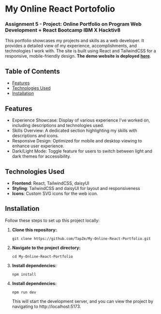 # My Online React Portofolio

### Assignment 5 - Project: Online Portfolio on Program Web Development + React Bootcamp IBM X Hacktiv8

This portfolio showcases my projects and skills as a web developer. It provides a detailed view of my experience, accomplishments, and technologies I work with. The site is built using React and TailwindCSS for a responsive, mobile-friendly design. **The demo website is deployed [here](my-online-react-portfolio.vercel.app)**.

## Table of Contents

- [Features](#features)
- [Technologies Used](#technologies-used)
- [Installation](#installation)

## Features

- Experience Showcase: Display of various experience I've worked on, including descriptions and technologies used.
- Skills Overview: A dedicated section highlighting my skills with descriptions and icons.
- Responsive Design: Optimized for mobile and desktop viewing to enhance user experience.
- Dark/Light Mode: Toggle feature for users to switch between light and dark themes for accessibility.

## Technologies Used

- **Frontend**: React, TailwindCSS, daisyUI
- **Styling**: TailwindCSS and daisyUI for layout and responsiveness
- **Icons**: Custom SVG icons for the web icon.

## Installation
Follow these steps to set up this project locally:

1. **Clone this repository:**

   ```
   git clone https://github.com/TapZe/My-Online-React-Portfolio.git
   ```

2. **Navigate to the project directory:**

   ```
   cd My-Online-React-Portfolio
   ```

3. **Install dependencies:**

   ```
   npm install
   ```
   
4. **Install dependencies:**

   ```
   npm run dev
   ```
   This will start the development server, and you can view the project by navigating to http://localhost:5173.
